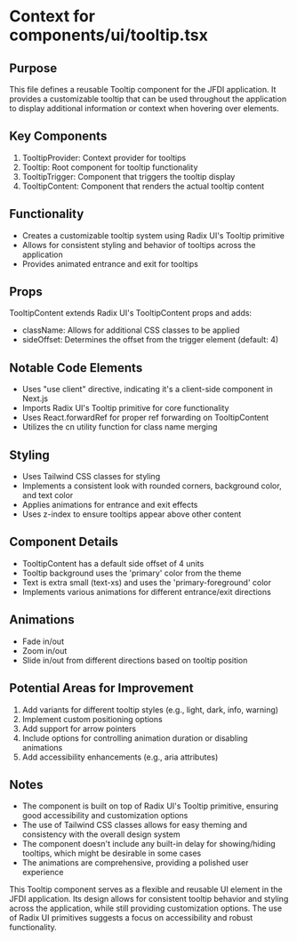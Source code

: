 # Context for components/ui/tooltip.tsx

## Purpose
This file defines a reusable Tooltip component for the JFDI application. It provides a customizable tooltip that can be used throughout the application to display additional information or context when hovering over elements.

## Key Components
1. TooltipProvider: Context provider for tooltips
2. Tooltip: Root component for tooltip functionality
3. TooltipTrigger: Component that triggers the tooltip display
4. TooltipContent: Component that renders the actual tooltip content

## Functionality
- Creates a customizable tooltip system using Radix UI's Tooltip primitive
- Allows for consistent styling and behavior of tooltips across the application
- Provides animated entrance and exit for tooltips

## Props
TooltipContent extends Radix UI's TooltipContent props and adds:
- className: Allows for additional CSS classes to be applied
- sideOffset: Determines the offset from the trigger element (default: 4)

## Notable Code Elements
- Uses "use client" directive, indicating it's a client-side component in Next.js
- Imports Radix UI's Tooltip primitive for core functionality
- Uses React.forwardRef for proper ref forwarding on TooltipContent
- Utilizes the cn utility function for class name merging

## Styling
- Uses Tailwind CSS classes for styling
- Implements a consistent look with rounded corners, background color, and text color
- Applies animations for entrance and exit effects
- Uses z-index to ensure tooltips appear above other content

## Component Details
- TooltipContent has a default side offset of 4 units
- Tooltip background uses the 'primary' color from the theme
- Text is extra small (text-xs) and uses the 'primary-foreground' color
- Implements various animations for different entrance/exit directions

## Animations
- Fade in/out
- Zoom in/out
- Slide in/out from different directions based on tooltip position

## Potential Areas for Improvement
1. Add variants for different tooltip styles (e.g., light, dark, info, warning)
2. Implement custom positioning options
3. Add support for arrow pointers
4. Include options for controlling animation duration or disabling animations
5. Add accessibility enhancements (e.g., aria attributes)

## Notes
- The component is built on top of Radix UI's Tooltip primitive, ensuring good accessibility and customization options
- The use of Tailwind CSS classes allows for easy theming and consistency with the overall design system
- The component doesn't include any built-in delay for showing/hiding tooltips, which might be desirable in some cases
- The animations are comprehensive, providing a polished user experience

This Tooltip component serves as a flexible and reusable UI element in the JFDI application. Its design allows for consistent tooltip behavior and styling across the application, while still providing customization options. The use of Radix UI primitives suggests a focus on accessibility and robust functionality.